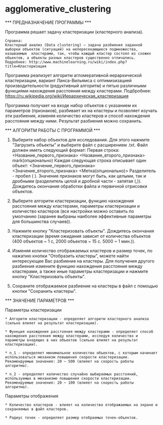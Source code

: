 ﻿# agglomerative_clustering

*** ПРЕДНАЗНАЧЕНИЕ ПРОГРАММЫ ***

Программа решает задачу кластеризации (кластерного анализа).

	Справка:
	Кластерный анализ (Data clustering) — задача разбиения заданной выборки объектов (ситуаций) на непересекающиеся подмножества, называемые  кластерами, так, чтобы каждый кластер состоял из схожих объектов, а объекты разных кластеров существенно отличались.
	Подробнее: http://www.machinelearning.ru/wiki/index.php?title=Кластеризация

Программа реализует алгоритм агломеративной иерархической кластеризации, вариант Ланса-Вильямса с оптимизизацией производительности (редуктивный алгоритм) и пятью различными функциями нахождения расстояния между кластерами.
Подбробнее: https://ru.wikipedia.org/wiki/Иерархическая_кластеризация

Программа получает на входе набор объектов с указанием их параметров (признаков), разбивает их на кластеры и позволяет изучать эти разбиения, изменяя количество кластеров и способ нахождения расстояния между ними. Результат разбиения можно сохранить.


*** АЛГОРИТМ РАБОТЫ С ПРОГРАММОЙ ***

1. Выберите набор объектов для исследования. Для этого нажмите "Загрузить объекты" и выберите файл с расширением .txt.
Файл должен иметь следующий формат:
Первая строка: <Название_первого_признака> <Название_второго_признака> mark(опционально)
Каждая следующая строка описывает один объект: <Значение_первого_признака> <Значение_второго_признака> <Метка(опционально)>
Разделитель - пробел ( ).
Значение признаков могут быть, как целыми, так и дробными (разделитель целой и дробной части - запятая (,)).
Дождитесь окончания обработки файла и первичной отрисовки объектов.

2. Выберите алгоритм кластеризации, функцию нахождения расстояния между кластерами, параметры кластеризации и количество кластеров (все настройки можно оставить по умолчанию (заранее выбраны наиболее эффективные параметры для большинства случаев)).

3. Нажмите кнопку "Кластеризовать объекты".
Дождитесь окончания кластеризации (время ожидания зависит от количества объектов (400 объектов ~ 1 с, 2000 объектов ~ 15 с. 5000 ~ 1 мин.)).

4. Изменяя количество отображаемых кластеров и размер точек, по нажатию кнопки "Отобразить кластеры", можете найти интересующее Вас разбиение на кластеры. Для получения другого разбиения измените функцию нахождения расстояния между кластерами, а также иные параметры кластеризации и нажмите кнопку "Кластеризовать объекты".

5. Сохраните отображаемое разбиение на кластеры в файл с помощью кнопки "Сохранить кластеры".


*** ЗНАЧЕНИЕ ПАРАМЕТРОВ ***

Параметры кластеризации

	* Алгоритм кластеризации - определяет алгоритм кластерного анализа (сильно влияет на результат кластеризации). 

	* Функция нахождения расстояния между кластерами - определяет способ нахождения расстояния между кластерами, исследуя количество и параметры входящих в них объектов (сильно влияет на результат кластеризации).

	* n_1 - определяет минимальное количество объектов, с которым начинает использоваться механизм повышения скорости кластеризации. Рекомендуемые значения: 20 ~ 500 (влияет на скорость работы алгоритма).

	* n_2 - определяет количество случайно выбираемых расстояний, используемых в механизме повышения скорости кластеризации. Рекомендуемые значения: 20 ~ 100 (влияет на скорость работы алгоритма).

Параметры отображения

	* Количество кластеров - влияет на количество отображаемых на экране и сохраняемых в файл кластеров.

	* Радиус точек - определяет размер отобраемых точек-объектов.
